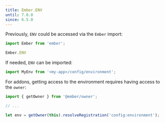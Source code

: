 ```yaml
---
title: Ember.ENV
until: 7.0.0
since: 6.5.0
---
```



Previously, `ENV` could be accessed via the `Ember` import:
```js
import Ember from 'ember';

Ember.ENV
```

If needed, `ENV` can be imported:
```js
import MyEnv from '<my-app>/config/environment';
```


For addons, getting access to the environment requires having access to the `owner`:
```js
import { getOwner } from '@ember/owner';

// ...

let env = getOwner(this).resolveRegistration('config:environment');
```
